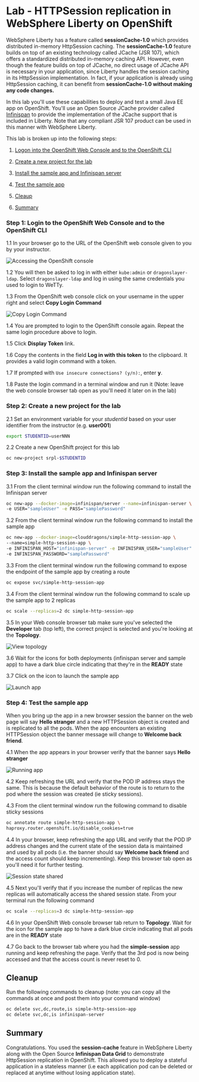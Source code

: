 # Lab - HTTPSession replication in WebSphere Liberty on OpenShift

WebSphere Liberty has a feature called **sessionCache-1.0** which provides distributed in-memory HttpSession caching. The **sessionCache-1.0** feature builds on top of an existing technology called JCache (JSR 107), which offers a standardized distributed in-memory caching API. However, even though the feature builds on top of JCache, no direct usage of JCache API is necessary in your application, since Liberty handles the session caching in its HttpSession implementation. In fact, if your application is already using HttpSession caching, it can benefit from **sessionCache-1.0 without making any code changes.**

In this lab you'll use these  capabilities  to deploy and test  a small Java EE app on OpenShift. You'll use an Open Source JCache provider called [Infinispan](https://infinispan.org) to provide the implementation of the JCache support that is included in Liberty. Note that any compliant JSR 107 product can be used in this manner with WebSphere Liberty.

This lab is broken up into the following steps:

1. [Logon into the OpenShift Web Console and to the OpenShift CLI](#step-1-login-to-the-openshift-web-console-and-to-the-openshift-cli)

1. [Create a new project for the lab](#step-2-create-a-new-project-for-the-lab)

1. [Install the sample app and Infinispan server](#step-3-install-the-sample-app-and-infinispan_server)

1. [Test the sample app](#test-the-sample-app)

1. [Cleaup](#cleanup)

1. [Summary](#summary)


### Step 1: Login to the OpenShift Web Console and to the OpenShift CLI

1.1 In your browser go to the URL of  the OpenShift web console given to you by your instructor.

   ![Accessing the OpenShift console](../.gitbook/assets/images/generic/openshift-console.png)

1.2 You will then be asked to log in with either `kube:admin` or `dragonslayer-ldap`. Select `dragonslayer-ldap` and log in using the same credentials you used to login to WeTTy.

1.3 From the OpenShift web console click on your username in the upper right and select **Copy Login Command**

   ![Copy Login Command](../.gitbook/assets/images/session-replication/copy-login-command.png)

1.4 You are prompted to login to the OpenShift console again. Repeat the same login procedure above to login.

1.5 Click **Display Token** link.

1.6 Copy the contents in the field **Log in with this token** to the clipboard. It provides a valid login command with a token.

1.7 If prompted with `Use insecure connections? (y/n):`, enter **y**.

1.8 Paste the login command in a terminal window and run it (Note: leave the web console browser tab open as you'll need it later on in the lab)

### Step 2: Create a new project for the lab

2.1 Set an environment variable for your *studentid* based on your user identifier from the instructor (e.g. **user001**)

```bash
export STUDENTID=userNNN
```
2.2 Create a new OpenShift project for this lab

```bash
oc new-project srpl-$STUDENTID
```

### Step 3: Install the sample app and Infinispan server

3.1  From the client terminal window run the following command to install the Infinispan server

   ```bash
oc new-app --docker-image=infinispan/server --name=infinispan-server \
-e USER="sampleUser" -e PASS="samplePassword"
   ```

3.2 From the client terminal window run the following command to install the sample app

   ```bash
oc new-app --docker-image=clouddragons/simple-http-session-app \
--name=simple-http-session-app \
-e INFINISPAN_HOST="infinispan-server" -e INFINISPAN_USER="sampleUser" \
-e INFINISPAN_PASSWORD="samplePassword"
   ```
3.3 From the client terminal window run the following command to expose the endpoint of the sample app by creating a route

   ```bash
   oc expose svc/simple-http-session-app
   ```

3.4 From the client terminal window run the following command to scale up the sample app to 2 replicas

   ```bash
   oc scale --replicas=2 dc simple-http-session-app
   ```   

3.5 In your Web console browser tab make sure you've selected  the **Developer** tab (top left), the correct project is selected and  you're looking at the  **Topology**.

   ![View topology](../.gitbook/assets/images/session-replication/app-topology.png)

3.6 Wait for the icons for both deployments (infinispan server and sample app) to have a dark blue circle indicating that they're in the **READY** state

3.7 Click on the icon to launch the  sample app

   ![Launch app](../.gitbook/assets/images/session-replication/launch-app.png)

### Step 4: Test the sample app

When you bring up the app in a new browser session the banner on the web page will say  **Hello stranger** and a  new HTTPSession object is created and is replicated to all the pods.  When the app encounters an existing HTTPSession object the banner message will change to **Welcome back friend**.  

4.1 When the app appears in your browser verify that the banner says  **Hello stranger**

   ![Running app](../.gitbook/assets/images/session-replication/new-session.png)

4.2 Keep refreshing the URL and verify that the POD IP address stays the same. This is because the default behavior of the route is to return to the pod where the session was created (ie sticky sessions).

4.3 From the client terminal window run the following command to disable sticky sessions

   ```bash
   oc annotate route simple-http-session-app \
   haproxy.router.openshift.io/disable_cookies=true
   ```

4.4 In your browser, keep refreshing the  app URL and verify that the POD IP address changes and the current state of the  session data is maintained and used by all pods (i.e. the banner should say **Welcome back friend**  and the access count should keep incrementing). Keep this browser tab open as you'll need it for further testing.

   ![Session state shared](../.gitbook/assets/images/session-replication/session-established.png)

4.5 Next you'll verify that if you increase the number of replicas the new replicas will automatically access the shared session state. From your terminal run the following command

   ```bash
   oc scale --replicas=3 dc simple-http-session-app
   ```   

4.6 In your OpenShift Web console browser tab return to   **Topology**. Wait for the icon for the sample app to have a dark blue circle indicating that all pods are in the **READY** state

4.7 Go back to the browser tab where you had the **simple-session** app running and keep refreshing the page. Verify that the 3rd pod is now being accessed and that the access count is never reset to 0.

## Cleanup

Run the following commands to cleanup (note: you can copy all the commands at once and post them into your command window)

   ```bash
   oc delete svc,dc,route,is simple-http-session-app
   oc delete svc,dc,is infinispan-server
   ```

## Summary
Congratulations. You used the **session-cache** feature in WebSphere Liberty along with the Open Source **Infinispan Data Grid** to demonstrate HttpSession replication in OpenShift. This allowed you to  deploy  a stateful application in a stateless manner (i.e each application pod can be deleted or replaced at anytime without losing application state).
